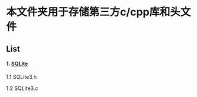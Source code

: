 # 本文件夹用于存储第三方c/cpp库和头文件
## List

#### 1. [SQLite](https://github.com/sqlite/sqlite)

1.1 SQLite3.h

1.2 SQLite3.c
